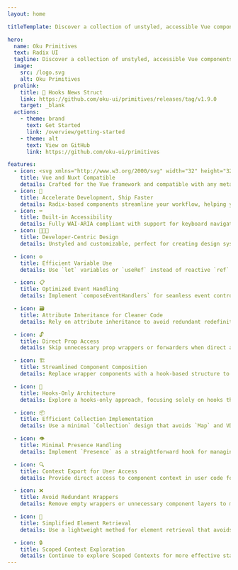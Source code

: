 ```yaml
---
layout: home

titleTemplate: Discover a collection of unstyled, accessible Vue components crafted to build high-quality design systems and seamless web applications. Designed with flexibility and performance in mind, these components provide the building blocks for a wide range of interactive experiences. Effortlessly integrate, customize, and elevate your Vue apps with components that prioritize accessibility, responsiveness, and intuitive usability.

hero:
  name: Oku Primitives
  text: Radix UI
  tagline: Discover a collection of unstyled, accessible Vue components crafted to build high-quality design systems and seamless web applications. Designed with flexibility and performance in mind, these components provide the building blocks for a wide range of interactive experiences. Effortlessly integrate, customize, and elevate your Vue apps with components that prioritize accessibility, responsiveness, and intuitive usability..
  image:
    src: /logo.svg
    alt: Oku Primitives
  prelink:
    title: 🎉 Hooks News Struct
    link: https://github.com/oku-ui/primitives/releases/tag/v1.9.0
    target: _blank
  actions:
    - theme: brand
      text: Get Started
      link: /overview/getting-started
    - theme: alt
      text: View on GitHub
      link: https://github.com/oku-ui/primitives

features:
  - icon: <svg xmlns="http://www.w3.org/2000/svg" width="32" height="32"><path fill="#41b883" d="M24.4 3.925H30l-14 24.15L2 3.925h10.71l3.29 5.6 3.22-5.6Z"/><path fill="#41b883" d="m2 3.925 14 24.15 14-24.15h-5.6L16 18.415 7.53 3.925Z"/><path fill="#35495e" d="M7.53 3.925 16 18.485l8.4-14.56h-5.18L16 9.525l-3.29-5.6Z"/></svg>
    title: Vue and Nuxt Compatible
    details: Crafted for the Vue framework and compatible with any meta-framework built on Vue.
  - icon: 🚀
    title: Accelerate Development, Ship Faster
    details: Radix-based components streamline your workflow, helping you deliver high-quality products quickly and efficiently.
  - icon: ⌨️
    title: Built-in Accessibility
    details: Fully WAI-ARIA compliant with support for keyboard navigation and focus management for an inclusive user experience.
  - icon: 🧑🏻‍💻
    title: Developer-Centric Design
    details: Unstyled and customizable, perfect for creating design systems and scalable web applications with ease.

  - icon: ⚙️
    title: Efficient Variable Use
    details: Use `let` variables or `useRef` instead of reactive `ref` variables to minimize reactivity and boost performance.

  - icon: 📋
    title: Optimized Event Handling
    details: Implement `composeEventHandlers` for seamless event control, allowing `preventDefault` without excessive reactivity.

  - icon: 🗃️
    title: Attribute Inheritance for Cleaner Code
    details: Rely on attribute inheritance to avoid redundant redefinition in components, leveraging Volar’s typing support for `attrs`.

  - icon: 🔓
    title: Direct Prop Access
    details: Skip unnecessary prop wrappers or forwarders when direct access suffices, simplifying code structure and avoiding extra layers.

  - icon: 🏗️
    title: Streamlined Component Composition
    details: Replace wrapper components with a hook-based structure to reduce nesting, enhancing maintainability and efficiency.

  - icon: 🔌
    title: Hooks-Only Architecture
    details: Explore a hooks-only approach, focusing solely on hooks that return props for simpler state management without VDom overhead.

  - icon: 📦
    title: Efficient Collection Implementation
    details: Use a minimal `Collection` design that avoids `Map` and VDom for a lightweight, performance-focused structure.

  - icon: 👁️
    title: Minimal Presence Handling
    details: Implement `Presence` as a straightforward hook for managing initial content visibility, ensuring a smoother user experience.

  - icon: 🔍
    title: Context Export for User Access
    details: Provide direct access to component context in user code for improved modularity and flexibility.

  - icon: ❌
    title: Avoid Redundant Wrappers
    details: Remove empty wrappers or unnecessary component layers to maintain a clean and efficient codebase.

  - icon: 🔎
    title: Simplified Element Retrieval
    details: Use a lightweight method for element retrieval that avoids unnecessary reactivity and computed properties.

  - icon: 🔒
    title: Scoped Context Exploration
    details: Continue to explore Scoped Contexts for more effective state management across components.
---
```

